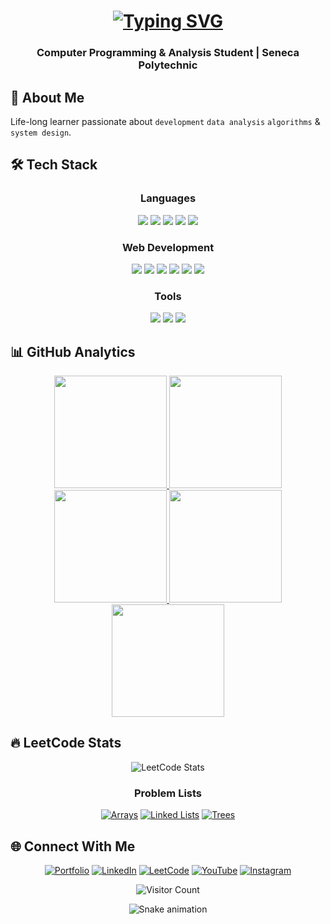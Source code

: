 <h1 align="center"> 
  <a href="https://divyanshu-dugar-developer-portfolio.vercel.app/">
    <img src="https://readme-typing-svg.herokuapp.com?font=Fira+Code&weight=600&size=28&duration=3000&pause=1000&color=38BDF8&center=true&vCenter=true&width=500&lines=Hi+there!+%F0%9F%91%8B;I'm+Divyanshu+Dugar;MERN+Stack+Developer;Tech+Enthusiast;Open-Source+Contributor" alt="Typing SVG" />
  </a>
</h1>

<h3 align="center">Computer Programming & Analysis Student | Seneca Polytechnic</h3>

## 🚀 About Me

Life-long learner passionate about `development` `data analysis` `algorithms` & `system design`.

## 🛠️ Tech Stack

<div align="center">
  
  ### Languages
  
  <img src="https://img.shields.io/badge/C-00599C?style=for-the-badge&logo=c&logoColor=white" />
  <img src="https://img.shields.io/badge/C%2B%2B-00599C?style=for-the-badge&logo=c%2B%2B&logoColor=white" />
  <img src="https://img.shields.io/badge/Java-ED8B00?style=for-the-badge&logo=openjdk&logoColor=white" />
  <img src="https://img.shields.io/badge/Python-3776AB?style=for-the-badge&logo=python&logoColor=white" />
  <img src="https://img.shields.io/badge/JavaScript-F7DF1E?style=for-the-badge&logo=javascript&logoColor=black" />
  
  ### Web Development
  
  <img src="https://img.shields.io/badge/HTML5-E34F26?style=for-the-badge&logo=html5&logoColor=white" />
  <img src="https://img.shields.io/badge/CSS3-1572B6?style=for-the-badge&logo=css3&logoColor=white" />
  <img src="https://img.shields.io/badge/React-20232A?style=for-the-badge&logo=react&logoColor=61DAFB" />
  <img src="https://img.shields.io/badge/Node.js-43853D?style=for-the-badge&logo=node.js&logoColor=white" />
  <img src="https://img.shields.io/badge/Express.js-404D59?style=for-the-badge" />
  <img src="https://img.shields.io/badge/MongoDB-4EA94B?style=for-the-badge&logo=mongodb&logoColor=white" />
  
  ### Tools
  
  <img src="https://img.shields.io/badge/Git-F05032?style=for-the-badge&logo=git&logoColor=white" />
  <img src="https://img.shields.io/badge/Docker-2496ED?style=for-the-badge&logo=docker&logoColor=white" />
  <img src="https://img.shields.io/badge/VS_Code-007ACC?style=for-the-badge&logo=visual-studio-code&logoColor=white" />
  
</div>

## 📊 GitHub Analytics

<div align="center">
  
  <a href="https://github.com/divyanshu-dugar">
    <img height="180em" src="https://github-profile-summary-cards.vercel.app/api/cards/profile-details?username=divyanshu-dugar&theme=github_dark" />
    <img height="180em" src="https://github-profile-summary-cards.vercel.app/api/cards/most-commit-language?username=divyanshu-dugar&theme=github_dark" />
    <img height="180em" src="https://github-profile-summary-cards.vercel.app/api/cards/repos-per-language?username=divyanshu-dugar&theme=github_dark" />
    <img height="180em" src="https://github-profile-summary-cards.vercel.app/api/cards/stats?username=divyanshu-dugar&theme=github_dark" />
    <img height="180em" src="https://github-profile-summary-cards.vercel.app/api/cards/productive-time?username=divyanshu-dugar&theme=github_dark" />
  </a>
  
</div>

## 🔥 LeetCode Stats

<div align="center">
  
  ![LeetCode Stats](https://leetcard.jacoblin.cool/divyanshu-dugar?theme=dark&font=Karma&ext=contest)
  
  ### Problem Lists
  [![Arrays](https://img.shields.io/badge/Arrays-100/150-blue)](https://leetcode.com/problem-list/nknrhy3c/)
  [![Linked Lists](https://img.shields.io/badge/Linked_Lists-45/80-green)](https://leetcode.com/problem-list/nknrhy3c/)
  [![Trees](https://img.shields.io/badge/Trees-60/120-yellow)](https://leetcode.com/problem-list/nknrhy3c/)
  
</div>

## 🌐 Connect With Me

<div align="center">
  
  [![Portfolio](https://img.shields.io/badge/Portfolio-38BDF8?style=for-the-badge&logo=vercel&logoColor=white)](https://divyanshu-dugar-developer-portfolio.vercel.app/)
  [![LinkedIn](https://img.shields.io/badge/LinkedIn-0077B5?style=for-the-badge&logo=linkedin&logoColor=white)](https://www.linkedin.com/in/divyanshu-dugar/)
  [![LeetCode](https://img.shields.io/badge/-LeetCode-FFA116?style=for-the-badge&logo=LeetCode&logoColor=black)](https://leetcode.com/u/divyanshu-dugar/)
  [![YouTube](https://img.shields.io/badge/YouTube-FF0000?style=for-the-badge&logo=youtube&logoColor=white)](https://www.youtube.com/@frontbenchers_21)
  [![Instagram](https://img.shields.io/badge/Instagram-E4405F?style=for-the-badge&logo=instagram&logoColor=white)](https://www.instagram.com/divyanshudugar.tech/)
  
</div>

<div align="center">
  
  ![Visitor Count](https://komarev.com/ghpvc/?username=divyanshu-dugar&color=blue&style=flat-square)
  
  <img src="https://github.com/divyanshu-dugar/divyanshu-dugar/blob/output/github-contribution-grid-snake.svg" alt="Snake animation" />
  
</div>
